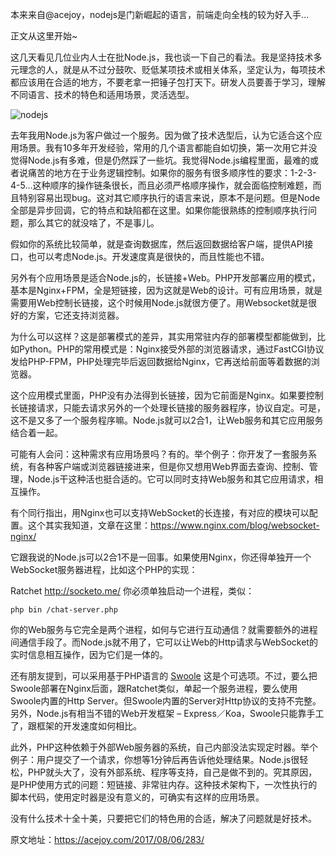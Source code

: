 本来来自@acejoy，nodejs是门新崛起的语言，前端走向全栈的较为好入手...

正文从这里开始~

这几天看见几位业内人士在批Node.js，我也谈一下自己的看法。我是坚持技术多元理念的人，就是从不过分鼓吹、贬低某项技术或相关体系，坚定认为，每项技术都应该用在合适的地方，不要老拿一把锤子包打天下。研发人员要善于学习，理解不同语言、技术的特色和适用场景，灵活选型。

![nodejs](http://cdn.chenrf.com/201881215251.png)

去年我用Node.js为客户做过一个服务。因为做了技术选型后，认为它适合这个应用场景。我有10多年开发经验，常用的几个语言都能自如切换，第一次用它并没觉得Node.js有多难，但是仍然踩了一些坑。我觉得Node.js编程里面，最难的或者说痛苦的地方在于业务逻辑控制。如果你的服务有很多顺序性的要求：1-2-3-4-5…这种顺序的操作链条很长，而且必须严格顺序操作，就会面临控制难题，而且特别容易出现bug。这对其它顺序执行的语言来说，原本不是问题。但是Node全部是异步回调，它的特点和缺陷都在这里。如果你能很熟练的控制顺序执行问题，那么其它的就没啥了，不是事儿。

假如你的系统比较简单，就是查询数据库，然后返回数据给客户端，提供API接口，也可以考虑Node.js。开发速度真是很快的，而且性能也不错。

另外有个应用场景是适合Node.js的，长链接+Web。PHP开发部署应用的模式，基本是Nginx+FPM，全是短链接，因为这就是Web的设计。可有应用场景，就是需要用Web控制长链接，这个时候用Node.js就很方便了。用Websocket就是很好的方案，它还支持浏览器。

为什么可以这样？这是部署模式的差异，其实用常驻内存的部署模型都能做到，比如Python。PHP的常用模式是：Nginx接受外部的浏览器请求，通过FastCGI协议发给PHP-FPM，PHP处理完毕后返回数据给Nginx，它再送给前面等着数据的浏览器。

这个应用模式里面，PHP没有办法得到长链接，因为它前面是Nginx。如果要控制长链接请求，只能去请求另外的一个处理长链接的服务器程序，协议自定。可是，这不是又多了一个服务程序嘛。Node.js就可以2合1，让Web服务和其它应用服务结合着一起。

可能有人会问：这种需求有应用场景吗？有的。举个例子：你开发了一套服务系统，有各种客户端或浏览器链接进来，但是你又想用Web界面去查询、控制、管理，Node.js干这种活也挺合适的。它可以同时支持Web服务和其它应用请求，相互操作。

有个同行指出，用Nginx也可以支持WebSocket的长连接，有对应的模块可以配置。这个其实我知道，文章在这里：https://www.nginx.com/blog/websocket-nginx/

它跟我说的Node.js可以2合1不是一回事。如果使用Nginx，你还得单独开一个WebSocket服务器进程，比如这个PHP的实现：

Ratchet http://socketo.me/ 你必须单独启动一个进程，类似：

```
php bin /chat-server.php
```

你的Web服务与它完全是两个进程，如何与它进行互动通信？就需要额外的进程间通信手段了。而Node.js就不用了，它可以让Web的Http请求与WebSocket的实时信息相互操作，因为它们是一体的。

还有朋友提到，可以采用基于PHP语言的 [Swoole](http://www.swoole.com) 这是个可选项。不过，要么把Swoole部署在Nginx后面，跟Ratchet类似，单起一个服务进程，要么使用Swoole内置的Http Server。但Swoole内置的Server对Http协议的支持不完整。另外，Node.js有相当不错的Web开发框架 – Express／Koa，Swoole只能靠手工了，跟框架的开发速度如何相比。

此外，PHP这种依赖于外部Web服务器的系统，自己内部没法实现定时器。举个例子：用户提交了一个请求，你想等1分钟后再告诉他处理结果。Node.js很轻松，PHP就头大了，没有外部系统、程序等支持，自己是做不到的。究其原因，是PHP使用方式的问题：短链接、非常驻内存。这种技术架构下，一次性执行的脚本代码，使用定时器是没有意义的，可确实有这样的应用场景。

​没有什么技术十全十美，只要把它们的特色用的合适，解决了问题就是好技术。

原文地址：https://acejoy.com/2017/08/06/283/